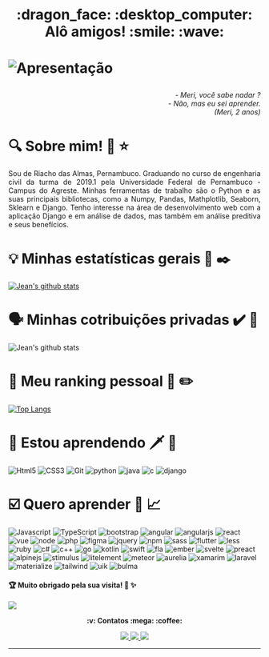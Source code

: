 <h1 align="center">
	 :dragon_face:	 :desktop_computer:	 Alô amigos!  :smile:  :wave:
<h1/>

![Apresentação](https://github.com/JeanFirmino/JeanFirmino/blob/main/GifparaoGithub.gif)


<h6 align="right">- Meri, você sabe nadar ?<br/>- Não, mas eu sei aprender.<br/>(Meri, 2 anos)<h6>


# :mag:	 Sobre mim!  :tada:  :star:	


<p align='justify'> Sou de Riacho das Almas, Pernambuco. Graduando no curso de engenharia civil da turma de 2019.1 pela Universidade Federal de Pernambuco - Campus do Agreste. Minhas ferramentas de trabalho são o Python e as suas principais bibliotecas, como a Numpy, Pandas, Mathplotlib, Seaborn, Sklearn e Django. Tenho interesse na área de desenvolvimento web com a aplicação Django e em análise de dados, mas também em análise preditiva e seus benefícios. <p/>


# :bulb:	 Minhas estatísticas gerais  :checkered_flag:  :black_nib:
 
 
[![Jean's github stats](https://github-readme-stats.vercel.app/api?username=JeanFirmino)](https://github.com/JeanFirmino/github-readme-stats&show_icons=true&theme=cobalt)


# :speaking_head:	 Minhas cotribuições privadas  :heavy_check_mark:	 :octopus:	


![Jean's github stats](https://github-readme-stats.vercel.app/api?username=JeanFirmino&count_private=true&show_icons=true&theme=merko&)


# :pushpin:	 Meu ranking pessoal  :scroll: 	:pencil2:	


[![Top Langs](https://github-readme-stats.vercel.app/api/top-langs/?username=JeanFirmino)](https://github.com/JeanFirmino/github-readme-stats)


# :1st_place_medal:	 Estou aprendendo  :dagger:	  :seedling:	


![Html5](https://github.com/JeanFirmino/JeanFirmino/blob/main/pixel_of_shields/base/html.png)
![CSS3](https://github.com/JeanFirmino/JeanFirmino/blob/main/pixel_of_shields/base/css.png)
![Git](https://github.com/JeanFirmino/JeanFirmino/blob/main/pixel_of_shields/base/git.png)
![python](https://github.com/JeanFirmino/JeanFirmino/blob/main/pixel_of_shields/base/python.png)
![java](https://github.com/JeanFirmino/JeanFirmino/blob/main/pixel_of_shields/base/java.png)
![c](https://github.com/JeanFirmino/JeanFirmino/blob/main/pixel_of_shields/base/c.png)
![django](https://github.com/JeanFirmino/JeanFirmino/blob/main/pixel_of_shields/base/django.png)


# :ballot_box_with_check:	  Quero aprender  :rocket:	 :chart_with_upwards_trend:	


![Javascript](https://github.com/JeanFirmino/JeanFirmino/blob/main/pixel_of_shields/base/javascript.png)
![TypeScript](https://github.com/JeanFirmino/JeanFirmino/blob/main/pixel_of_shields/base/typescript.png)
![bootstrap](https://github.com/JeanFirmino/JeanFirmino/blob/main/pixel_of_shields/base/bootstrap.png)
![angular](https://github.com/JeanFirmino/JeanFirmino/blob/main/pixel_of_shields/base/angular.png)
![angularjs](https://github.com/JeanFirmino/JeanFirmino/blob/main/pixel_of_shields/base/angularjs.png)
![react](https://github.com/JeanFirmino/JeanFirmino/blob/main/pixel_of_shields/base/react.png)
![vue](https://github.com/JeanFirmino/JeanFirmino/blob/main/pixel_of_shields/base/vue.png)
![node](https://github.com/JeanFirmino/JeanFirmino/blob/main/pixel_of_shields/base/node.png)
![php](https://github.com/JeanFirmino/JeanFirmino/blob/main/pixel_of_shields/base/php.png)
![figma](https://github.com/JeanFirmino/JeanFirmino/blob/main/pixel_of_shields/base/figma.png)
![jquery](https://github.com/JeanFirmino/JeanFirmino/blob/main/pixel_of_shields/base/jquery.png)
![npm](https://github.com/JeanFirmino/JeanFirmino/blob/main/pixel_of_shields/base/npm.png)
![sass](https://github.com/JeanFirmino/JeanFirmino/blob/main/pixel_of_shields/base/sass.png)
![flutter](https://github.com/JeanFirmino/JeanFirmino/blob/main/pixel_of_shields/base/flutter.png)
![less](https://github.com/JeanFirmino/JeanFirmino/blob/main/pixel_of_shields/base/less.png)
![ruby](https://github.com/JeanFirmino/JeanFirmino/blob/main/pixel_of_shields/base/ruby.png)
![c#](https://github.com/JeanFirmino/JeanFirmino/blob/main/pixel_of_shields/base/c%23.png)
![c++](https://github.com/JeanFirmino/JeanFirmino/blob/main/pixel_of_shields/base/c%2B%2B.png)
![go](https://github.com/JeanFirmino/JeanFirmino/blob/main/pixel_of_shields/base/go.png)
![kotlin](https://github.com/JeanFirmino/JeanFirmino/blob/main/pixel_of_shields/base/kotlin.png)
![swift](https://github.com/JeanFirmino/JeanFirmino/blob/main/pixel_of_shields/base/swift.png)
![fla](https://github.com/JeanFirmino/JeanFirmino/blob/main/pixel_of_shields/base/flask.png)
![ember](https://github.com/JeanFirmino/JeanFirmino/blob/main/pixel_of_shields/base/ember.png)
![svelte](https://github.com/JeanFirmino/JeanFirmino/blob/main/pixel_of_shields/base/svelte.png)
![preact](https://github.com/JeanFirmino/JeanFirmino/blob/main/pixel_of_shields/base/preact.png)
![alpinejs](https://github.com/JeanFirmino/JeanFirmino/blob/main/pixel_of_shields/base/alpinejs.png)
![stimulus](https://github.com/JeanFirmino/JeanFirmino/blob/main/pixel_of_shields/base/stimulus.png)
![litelement](https://github.com/JeanFirmino/JeanFirmino/blob/main/pixel_of_shields/base/litElement.png)
![meteor](https://github.com/JeanFirmino/JeanFirmino/blob/main/pixel_of_shields/base/meteor.png)
![aurelia](https://github.com/JeanFirmino/JeanFirmino/blob/main/pixel_of_shields/base/aurelia.png)
![xamarim](https://github.com/JeanFirmino/JeanFirmino/blob/main/pixel_of_shields/base/xamarin.png)
![laravel](https://github.com/JeanFirmino/JeanFirmino/blob/main/pixel_of_shields/base/laravel.png)
![materialize](https://github.com/JeanFirmino/JeanFirmino/blob/main/pixel_of_shields/base/materialize.png)
![tailwind](https://github.com/JeanFirmino/JeanFirmino/blob/main/pixel_of_shields/base/tailwind.png)
![uik](https://github.com/JeanFirmino/JeanFirmino/blob/main/pixel_of_shields/base/ui_kit.png)
![bulma](https://github.com/JeanFirmino/JeanFirmino/blob/main/pixel_of_shields/base/bulma.png)

 
#### :trophy:	 Muito obrigado pela sua visita!  :floppy_disk:	 :sparkles:	


<a href="https://hits.seeyoufarm.com"><img src="https://hits.seeyoufarm.com/api/count/incr/badge.svg?url=https%3A%2F%2Fgithub.com%2FJeanFirmino&count_bg=%236F3DC8&title_bg=%23555555&icon=&icon_color=%23E7E7E7&title=hits&edge_flat=false"/>
</a>


<div>
  <p align="center"><b> :v:	 Contatos  :mega:  :coffee:		</b></p>
 <p align="center">
      <a href="mailto:jeanfirmino00@gmail.com">
        <img src="https://img.shields.io/badge/Gmail-D14836?style=for-the-badge&logo=gmail&logoColor=white">
      </a>
      <a href="https://github.com/JeanFirmino" target="_blank">
        <img src="https://img.shields.io/badge/GitHub-100000?style=for-the-badge&logo=github&logoColor=white">
      </a>
      <a href="https://www.linkedin.com/in/jeanfirmino/" target="_blank">
        <img src="https://img.shields.io/badge/LinkedIn-0077B5?style=for-the-badge&logo=linkedin&logoColor=white">
      </a>
  </p>
</div>
<hr/>
